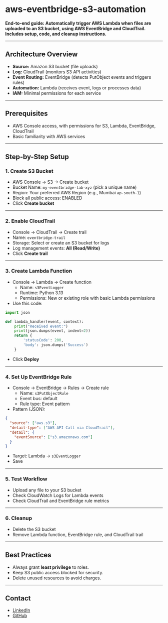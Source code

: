 
# aws-eventbridge-s3-automation

**End-to-end guide: Automatically trigger AWS Lambda when files are uploaded to an S3 bucket, using AWS EventBridge and CloudTrail. Includes setup, code, and cleanup instructions.**

***

## Architecture Overview

- **Source:** Amazon S3 bucket (file uploads)
- **Log:** CloudTrail (monitors S3 API activities)
- **Event Routing:** EventBridge (detects PutObject events and triggers rules)
- **Automation:** Lambda (receives event, logs or processes data)
- **IAM:** Minimal permissions for each service

***

## Prerequisites

- AWS Console access, with permissions for S3, Lambda, EventBridge, CloudTrail
- Basic familiarity with AWS services

***

## Step-by-Step Setup

### 1. Create S3 Bucket

- AWS Console → S3 → Create bucket
- Bucket Name: `my-eventbridge-lab-xyz` (pick a unique name)
- Region: Your preferred AWS Region (e.g., Mumbai `ap-south-1`)
- Block all public access: ENABLED  
- Click **Create bucket**

***

### 2. Enable CloudTrail

- Console → CloudTrail → Create trail
- Name: `eventbridge-trail`
- Storage: Select or create an S3 bucket for logs
- Log management events: **All (Read/Write)**
- Click **Create trail**

***

### 3. Create Lambda Function

- Console → Lambda → Create function
    - Name: `s3EventLogger`
    - Runtime: Python 3.13
    - Permissions: New or existing role with basic Lambda permissions
- Use this code:

```python
import json

def lambda_handler(event, context):
    print("Received event:")
    print(json.dumps(event, indent=2))
    return {
        'statusCode': 200,
        'body': json.dumps('Success')
    }
```

- Click **Deploy**

***

### 4. Set Up EventBridge Rule

- Console → EventBridge → Rules → Create rule
    - Name: `s3PutObjectRule`
    - Event bus: default
    - Rule type: Event pattern
- Pattern (JSON):

```json
{
  "source": ["aws.s3"],
  "detail-type": ["AWS API Call via CloudTrail"],
  "detail": {
    "eventSource": ["s3.amazonaws.com"]
  }
}
```
- Target: Lambda → `s3EventLogger`
- Save

***

### 5. Test Workflow

- Upload any file to your S3 bucket
- Check CloudWatch Logs for Lambda events
- Check CloudTrail and EventBridge rule metrics

***

### 6. Cleanup

- Delete the S3 bucket
- Remove Lambda function, EventBridge rule, and CloudTrail trail

***

## Best Practices

- Always grant **least privilege** to roles.
- Keep S3 public access blocked for security.
- Delete unused resources to avoid charges.

***

## Contact

- [LinkedIn](https://www.linkedin.com/in/hiranmaya-biswas-505a1823a/)
- [GitHub](https://github.com/Harry-404)

